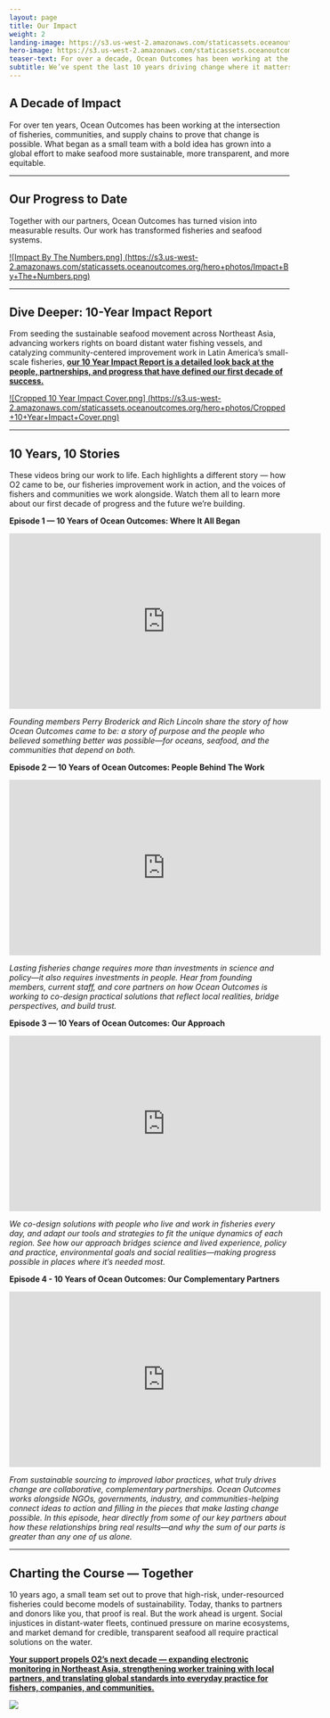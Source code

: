 ```yaml
---
layout: page
title: Our Impact
weight: 2
landing-image: https://s3.us-west-2.amazonaws.com/staticassets.oceanoutcomes.org/rollover+images/our-impact-hover.png
hero-image: https://s3.us-west-2.amazonaws.com/staticassets.oceanoutcomes.org/hero+photos/donate+image+collage+1.png
teaser-text: For over a decade, Ocean Outcomes has been working at the intersection of fisheries, communities, and supply chains to prove that change is possible. What began as a small team with a bold idea has grown into a global effort to make seafood more sustainable, more transparent, and more equitable.
subtitle: We’ve spent the last 10 years driving change where it matters most—on the water, in communities, and across seafood supply chains—transforming fisheries into models of sustainability.
---
```

## A Decade of Impact

For over ten years, Ocean Outcomes has been working at the intersection of fisheries, communities, and supply chains to prove that change is possible. What began as a small team with a bold idea has grown into a global effort to make seafood more sustainable, more transparent, and more equitable.

----

## Our Progress to Date

Together with our partners, Ocean Outcomes has turned vision into measurable results. Our work has transformed fisheries and seafood systems. 

[![Impact By The Numbers.png]
(https://s3.us-west-2.amazonaws.com/staticassets.oceanoutcomes.org/hero+photos/Impact+By+The+Numbers.png)](https://s3.us-west-2.amazonaws.com/staticassets.oceanoutcomes.org/supporting+documents/A+Decade+of+Ocean+Outcomes+-+10+Year+Impact+Report+October+2025.pdf)

----

## Dive Deeper: 10-Year Impact Report

From seeding the sustainable seafood movement across Northeast Asia, advancing workers rights on board distant water fishing vessels, and catalyzing community-centered improvement work in Latin America’s small-scale fisheries, <a href="https://s3.us-west-2.amazonaws.com/staticassets.oceanoutcomes.org/supporting+documents/A+Decade+of+Ocean+Outcomes+-+10+Year+Impact+Report+October+2025.pdf" target="_blank">**our 10 Year Impact Report is a detailed look back at the people, partnerships, and progress that have defined our first decade of success.**</a> 

[![Cropped 10 Year Impact Cover.png]
(https://s3.us-west-2.amazonaws.com/staticassets.oceanoutcomes.org/hero+photos/Cropped+10+Year+Impact+Cover.png)](https://s3.us-west-2.amazonaws.com/staticassets.oceanoutcomes.org/supporting+documents/A+Decade+of+Ocean+Outcomes+-+10+Year+Impact+Report+October+2025.pdf)

----

## 10 Years, 10 Stories

These videos bring our work to life. Each highlights a different story — how O2 came to be, our fisheries improvement work in action, and the voices of fishers and communities we work alongside. Watch them all to learn more about our first decade of progress and the future we’re building.

**Episode 1 — 10 Years of Ocean Outcomes: Where It All Began**

<iframe width="560" height="315" src="https://www.youtube.com/embed/a2uF8zTtVmU?si=evTtexYJUf99fLGJ" title="YouTube video player" frameborder="0" allow="accelerometer; autoplay; clipboard-write; encrypted-media; gyroscope; picture-in-picture; web-share" referrerpolicy="strict-origin-when-cross-origin" allowfullscreen></iframe>

*Founding members Perry Broderick and Rich Lincoln share the story of how Ocean Outcomes came to be: a story of purpose and the people who believed something better was possible—for oceans, seafood, and the communities that depend on both.*

**Episode 2 — 10 Years of Ocean Outcomes: People Behind The Work**

<iframe width="560" height="315" src="https://www.youtube.com/embed/yGr1nSvk4iQ?si=pX6j1S_67PAYCXNi" title="YouTube video player" frameborder="0" allow="accelerometer; autoplay; clipboard-write; encrypted-media; gyroscope; picture-in-picture; web-share" referrerpolicy="strict-origin-when-cross-origin" allowfullscreen></iframe>

*Lasting fisheries change requires more than investments in science and policy—it also requires investments in people. Hear from founding members, current staff, and core partners on how Ocean Outcomes is working to co-design practical solutions that reflect local realities, bridge perspectives, and build trust.* 

**Episode 3 — 10 Years of Ocean Outcomes: Our Approach**

<iframe width="560" height="315" src="https://www.youtube.com/embed/h5hEDgDagO4?si=AwvfbJcss9qTMLNv" title="YouTube video player" frameborder="0" allow="accelerometer; autoplay; clipboard-write; encrypted-media; gyroscope; picture-in-picture; web-share" referrerpolicy="strict-origin-when-cross-origin" allowfullscreen></iframe>

*We co-design solutions with people who live and work in fisheries every day, and adapt our tools and strategies to fit the unique dynamics of each region. See how our approach bridges science and lived experience, policy and practice, environmental goals and social realities—making progress possible in places where it’s needed most.* 

**Episode 4 - 10 Years of Ocean Outcomes: Our Complementary Partners**

<iframe width="560" height="315" src="https://www.youtube.com/embed/tsb1xRc-vcU?si=wc0-z5jyBDZwqxmG" title="YouTube video player" frameborder="0" allow="accelerometer; autoplay; clipboard-write; encrypted-media; gyroscope; picture-in-picture; web-share" referrerpolicy="strict-origin-when-cross-origin" allowfullscreen></iframe>

*From sustainable sourcing to improved labor practices, what truly drives change are collaborative, complementary partnerships. Ocean Outcomes works alongside NGOs, governments, industry, and communities-helping connect ideas to action and filling in the pieces that make lasting change possible. In this episode, hear directly from some of our key partners about how these relationships bring real results—and why the sum of our parts is greater than any one of us alone.*

----

## Charting the Course — Together

10 years ago, a small team set out to prove that high-risk, under-resourced fisheries could become models of sustainability. Today, thanks to partners and donors like you, that proof is real. But the work ahead is urgent. Social injustices in distant-water fleets, continued pressure on marine ecosystems, and market demand for credible, transparent seafood all require practical solutions on the water. 

<a href="https://www.oceanoutcomes.org/who-we-are/join-our-team/donate/" target="_blank">**Your support propels O2’s next decade — expanding electronic monitoring in Northeast Asia, strengthening worker training with local partners, and translating global standards into everyday practice for fishers, companies, and communities.**</a>

<a href="https://www.paypal.com/donate/?hosted_button_id=RLSAM768TQYCG" target="_blank"> <img src="https://s3.us-west-2.amazonaws.com/staticassets.oceanoutcomes.org/embedded+photos/paypal+donate+form+donation+page+embed.png" class="center"></a>  
